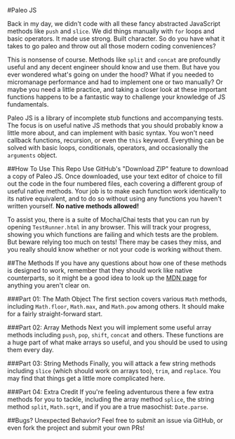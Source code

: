 #Paleo JS

Back in my day, we didn't code with all these fancy abstracted JavaScript methods like `push` and `slice`. We did things manually with `for` loops and basic operators. It made use strong. Built character. So do you have what it takes to go paleo and throw out all those modern coding conveniences?

This is nonsense of course. Methods like `split` and `concat` are profoundly useful and any decent engineer should know and use them. But have you ever wondered what's going on under the hood? What if you needed to micromanage performance and had to implement one or two manually? Or maybe you need a little practice, and taking a closer look at these important functions happens to be a fantastic way to challenge your knowledge of JS fundamentals.

Paleo JS is a library of incomplete stub functions and accompanying tests. The focus is on useful native JS methods that you should probably know a little more about, and can implement with basic syntax. You won't need callback functions, recursion, or even the `this` keyword. Everything can be solved with basic loops, conditionals, operators, and occasionally the `arguments` object.

##How To Use This Repo
Use GitHub's "Download ZIP" feature to download a copy of Paleo JS. Once downloaded, use your text editor of choice to fill out the code in the four numbered files, each covering a different group of useful native methods. Your job is to make each function work identically to its native equivalent, and to do so without using any functions you haven't written yourself. **No native methods allowed!**

To assist you, there is a suite of Mocha/Chai tests that you can run by opening `TestRunner.html` in any browser. This will track your progress, showing you which functions are failing and which tests are the problem. But beware relying too much on tests! There may be cases they miss, and you really should know whether or not your code is working without them.

##The Methods
If you have any questions about how one of these methods is designed to work, remember that they should work like native counterparts, so it might be a good idea to look up the [MDN page](https://developer.mozilla.org/) for anything you aren't clear on.

###Part 01: The Math Object
The first section covers various `Math` methods, including `Math.floor`, `Math.max`, and `Math.pow` among others. It should make for a fairly straight-forward start.

###Part 02: Array Methods
Next you will implement some useful array methods including `push`, `pop`, `shift`, `concat` and others. These functions are a huge part of what make arrays so useful, and you should be used to using them every day.

###Part 03: String Methods
Finally, you will attack a few string methods including `slice` (which should work on arrays too), `trim`, and `replace`. You may find that things get a little more complicated here.

###Part 04: Extra Credit
If you're feeling adventurous there a few extra methods for you to tackle, including the array method `splice`, the string method `split`, `Math.sqrt`, and if you are a true masochist: `Date.parse`.

##Bugs? Unexpected Behavior?
Feel free to submit an issue via GitHub, or even fork the project and submit your own PRs!
